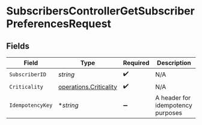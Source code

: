 # SubscribersControllerGetSubscriberPreferencesRequest


## Fields

| Field                                                            | Type                                                             | Required                                                         | Description                                                      |
| ---------------------------------------------------------------- | ---------------------------------------------------------------- | ---------------------------------------------------------------- | ---------------------------------------------------------------- |
| `SubscriberID`                                                   | *string*                                                         | :heavy_check_mark:                                               | N/A                                                              |
| `Criticality`                                                    | [operations.Criticality](../../models/operations/criticality.md) | :heavy_check_mark:                                               | N/A                                                              |
| `IdempotencyKey`                                                 | **string*                                                        | :heavy_minus_sign:                                               | A header for idempotency purposes                                |